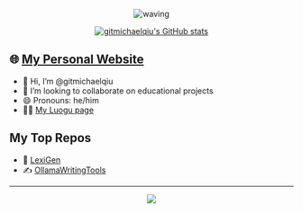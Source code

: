 <div align="center">

![waving](https://capsule-render.vercel.app/api?type=waving&height=120&color=gradient&text=Welcome)

[![gitmichaelqiu's GitHub stats](https://github-readme-stats.vercel.app/api?username=gitmichaelqiu)](https://github.com/anuraghazra/github-readme-stats)

</div>

## 🌐 [My Personal Website](https://gitmichaelqiu.github.io/)

- 👋 Hi, I’m @gitmichaelqiu
- 💞️ I’m looking to collaborate on educational projects
- 😄 Pronouns: he/him
- 🧑‍💻 [My Luogu page](https://www.luogu.com.cn/user/1050603)

## My Top Repos

- 📔 [LexiGen](https://github.com/gitmichaelqiu/LexiGen)
- ✍️ [OllamaWritingTools](https://github.com/gitmichaelqiu/OllamaWritingTools)

---

<div align="center">

![](https://capsule-render.vercel.app/api?type=waving&height=120&color=gradient&section=footer)

</div>

<!---
gitmichaelqiu/gitmichaelqiu is a ✨ special ✨ repository because its `README.md` (this file) appears on your GitHub profile.
You can click the Preview link to take a look at your changes.
--->
